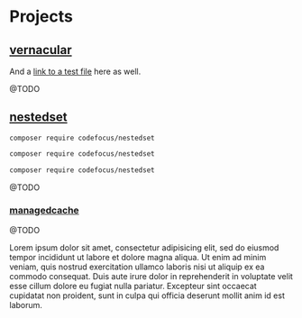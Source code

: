 # Projects

## [vernacular](/vernacular)



And a [link to a test file](/vernacular/test) here as well.

@TODO

## [nestedset](/nestedset)

```shell
composer require codefocus/nestedset
```

```bash
composer require codefocus/nestedset
```

```sh
composer require codefocus/nestedset
```
@TODO

### [managedcache](/managedcache)



@TODO

Lorem ipsum dolor sit amet, consectetur adipisicing elit, sed do eiusmod tempor incididunt ut labore et dolore magna aliqua. Ut enim ad minim veniam, quis nostrud exercitation ullamco laboris nisi ut aliquip ex ea commodo consequat. Duis aute irure dolor in reprehenderit in voluptate velit esse cillum dolore eu fugiat nulla pariatur. Excepteur sint occaecat cupidatat non proident, sunt in culpa qui officia deserunt mollit anim id est laborum.
